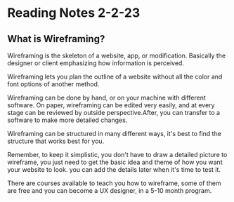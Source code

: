 # Reading Notes 2-2-23
## What is Wireframing?
Wireframing is the skeleton of a website, app, or modification. Basically the designer or client emphasizing how information is perceived.

Wireframing lets you plan the outline of a website without all the color and font options of another method. 

Wireframing can be done by hand, or on your machine with different software.
On paper, wireframing can be edited very easily, and at every stage can be reviewed by outside perspective.After, you can transfer to a software to make more detailed changes.

Wireframing can be structured in many different ways, it's best to find the structure that works best for you.

Remember, to keep it simplistic, you don't have to draw a detailed picture to wireframe, you just need to get the basic idea and theme of how you want your website to look. you can add the details later when it's time to test it.

There are courses available to teach you how to wireframe, some of them are free and you can become a UX designer, in a 5-10 month program.